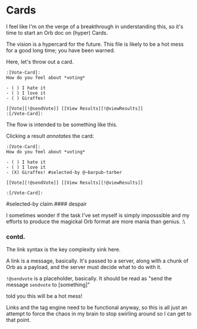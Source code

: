 # Cards


I feel like I'm on the verge of a breakthrough in understanding this, so it's
time to start an Orb doc on (hyper) Cards.


The vision is a hypercard for the future.  This file is likely to be a hot
mess for a good long time; you have been warned.


Here, let's throw out a card.

```orb
:[Vote-Card]:
How do you feel about *voting*

- ( ) I hate it
- ( ) I love it
- ( ) Giraffes!

[[Vote][!@sendVote]] [[View Results][!@viewResults]]
:[/Vote-Card]:
```

The flow is intended to be something like this.


Clicking a result _annotates_ the card:

```orb
:[Vote-Card]:
How do you feel about *voting*

- ( ) I hate it
- ( ) I love it
- (X) Giraffes! #selected-by @~barpub-tarber

[[Vote][!@sendVote]] [[View Results][!@viewResults]]

:[/Vote-Card]:
```
#selected-by claim.#### despair

I sometimes wonder if the task I've set myself is simply imposssible and my
efforts to produce the magickal Orb format are more mania than genius. :\


### contd.

The link syntax is the key complexity sink here.


A link is a message, basically. It's passed to a server, along with a chunk
of Orb as a payload, and the server must decide what to do with it.


``!@sendvote`` is a placeholder, basically. It should be read as "send the
message ``sendvote`` to [something]"


told you this will be a hot mess!


Links and the tag engine need to be functional anyway, so this is all just
an attempt to force the chaos in my brain to stop swirling around so I can
get to that point.
